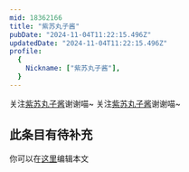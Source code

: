 ```yaml
---
mid: 18362166
title: "紫苏丸子酱"
pubDate: "2024-11-04T11:22:15.496Z"
updatedDate: "2024-11-04T11:22:15.496Z"
profile:
  {
    Nickname: ["紫苏丸子酱"],
  }
---
```


关注[紫苏丸子酱](https://space.bilibili.com/18362166)谢谢喵~ 关注[紫苏丸子酱](https://space.bilibili.com/18362166)谢谢喵~

## 此条目有待补充
你可以在[这里](https://github.com/Yuhanawa/VTuber.ICU-Content/edit/master/v/紫苏丸子酱/index.md)编辑本文
